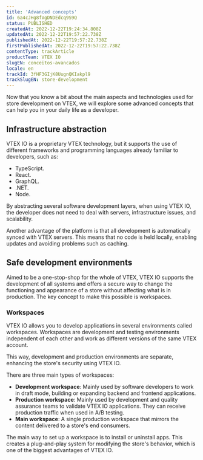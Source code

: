 ```yaml
---
title: 'Advanced concepts'
id: 6a4cJHg8fVgDNDEdcq9S9Q
status: PUBLISHED
createdAt: 2022-12-22T19:24:34.808Z
updatedAt: 2022-12-22T19:57:22.738Z
publishedAt: 2022-12-22T19:57:22.738Z
firstPublishedAt: 2022-12-22T19:57:22.738Z
contentType: trackArticle
productTeam: VTEX IO
slugEN: conceitos-avancados
locale: en
trackId: 3fHF3GIjK8UugnQKIakpl9
trackSlugEN: store-development
---
```


Now that you know a bit about the main aspects and technologies used for store development on VTEX, we will explore some advanced concepts that can help you in your daily life as a developer.

## Infrastructure abstraction

VTEX IO is a proprietary VTEX technology, but it supports the use of different frameworks and programming languages already familiar to developers, such as:

- TypeScript. 
- React. 
- GraphQL. 
- .NET.
- Node.

By abstracting several software development layers, when using VTEX IO, the developer does not need to deal with servers, infrastructure issues, and scalability.

Another advantage of the platform is that all development is automatically synced with VTEX servers. This means that no code is held locally, enabling updates and avoiding problems such as caching. 

## Safe development environments

Aimed to be a one-stop-shop for the whole of VTEX, VTEX IO supports the development of all systems and offers a secure way to change the functioning and appearance of a store without affecting what is in production. The key concept to make this possible is workspaces.

### Workspaces

VTEX IO allows you to develop applications in several environments called workspaces. Workspaces are development and testing environments independent of each other and work as different versions of the same VTEX account. 

This way, development and production environments are separate, enhancing the store's security using VTEX IO. 

There are three main types of workspaces:
- **Development workspace**: Mainly used by software developers to work in draft mode, building or expanding backend and frontend applications. 
- **Production workspace**: Mainly used by development and quality assurance teams to validate VTEX IO applications. They can receive production traffic when used in A/B testing.
- **Main workspace**: A single production workspace that mirrors the content delivered to a store's end consumers.

The main way to set up a workspace is to install or uninstall apps. This creates a plug-and-play system for modifying the store's behavior, which is one of the biggest advantages of VTEX IO.

